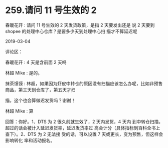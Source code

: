 # 259.请问 11 号生效的 2

春暖花开 : 请问 11 号生效的 2 天发货政策，是指 2 天要发出还是 说 2 天要到 shopee 的处理中心仓库？是要多少天到处理中心扫 描才不算延迟呢

2019-03-04

评论区：

春暖花开 : 4 天是含前面 2 天吗

林超 Mike : 是的。

抹茶馍馍 : 林超，如果因为虾皮中转仓的原因没有扫描应该怎么办呢，比如非预售商品，第三天到仓库了，第五天才扫

描，这个也会算做迟发货吗？谢谢！

林超 Mike : 算

回答：你好。1、DTS 为 2 很久前就生效了，2 天内发货，4 天内 到中转仓扫描，超过的话会被计入延迟发货率，延迟发货率过 高会计分（具体指标到百科全书上查下）。2、DTS 为 2 无法接 受的话，可以设置 7 天或更长，变为预售，但这样会影响转化 率和活动报名。